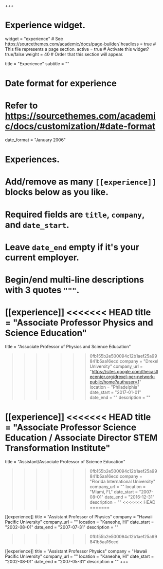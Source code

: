+++
# Experience widget.
widget = "experience"  # See https://sourcethemes.com/academic/docs/page-builder/
headless = true  # This file represents a page section.
active = true  # Activate this widget? true/false
weight = 40  # Order that this section will appear.

title = "Experience"
subtitle = ""

# Date format for experience
#   Refer to https://sourcethemes.com/academic/docs/customization/#date-format
date_format = "January 2006"

# Experiences.
#   Add/remove as many `[[experience]]` blocks below as you like.
#   Required fields are `title`, `company`, and `date_start`.
#   Leave `date_end` empty if it's your current employer.
#   Begin/end multi-line descriptions with 3 quotes `"""`.
[[experience]]
<<<<<<< HEAD
  title = "Associate Professor Physics and Science Education"
=======
  title = "Associate Professor of Physics and Science Education"
>>>>>>> 0fb155b2e500094c12b1aef25a99841b5aa16ecd
  company = "Drexel University"
  company_url = "https://sites.google.com/thecastlecenter.org/drexel-per-network-public/home?authuser=1"
  location = "Philadelphia"
  date_start = "2017-01-01"
  date_end = ""
  description = ""

[[experience]]
<<<<<<< HEAD
  title = "Associate Professor Science Education / Associate Director STEM Transformation Institute"
=======
  title = "Assistant/Associate Professor of Science Education"
>>>>>>> 0fb155b2e500094c12b1aef25a99841b5aa16ecd
  company = "Florida International University"
  company_url = ""
  location = "Miami, FL"
  date_start = "2007-08-01"
  date_end = "2016-12-31"
  description = ""
<<<<<<< HEAD
=======

[[experience]]
  title = "Assistant Professor of Physics"
  company = "Hawaii Pacific University"
  company_url = ""
  location = "Kaneohe, HI"
  date_start = "2002-08-01"
  date_end = "2007-07-31"
  description = ""
>>>>>>> 0fb155b2e500094c12b1aef25a99841b5aa16ecd

[[experience]]
  title = "Assistant Professor Physics"
  company = "Hawaii Pacific University"
  company_url = ""
  location = "Kaneohe, HI"
  date_start = "2002-08-01"
  date_end = "2007-05-31"
  description = ""
+++
